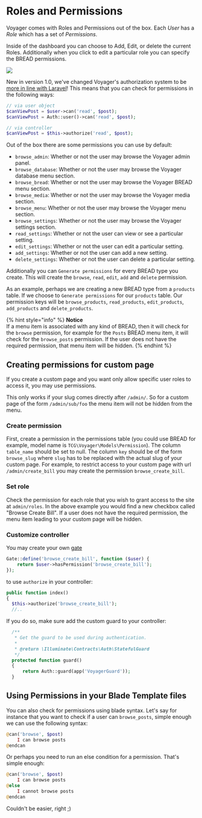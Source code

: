 # Roles and Permissions

Voyager comes with Roles and Permissions out of the box. Each _User_ has a _Role_ which has a set of _Permissions_.

Inside of the dashboard you can choose to Add, Edit, or delete the current Roles. Additionally when you click to edit a particular role you can specify the BREAD permissions.

![](../.gitbook/assets/role.png)

New in version 1.0, we've changed Voyager's authorization system to be [more in line with Laravel](https://laravel.com/docs/authorization#authorizing-actions-using-policies)! This means that you can check for permissions in the following ways:

```php
// via user object
$canViewPost = $user->can('read', $post);
$canViewPost = Auth::user()->can('read', $post);

// via controller
$canViewPost = $this->authorize('read', $post);
```

Out of the box there are some permissions you can use by default:

* `browse_admin`: Whether or not the user may browse the Voyager admin panel.
* `browse_database`: Whether or not the user may browse the Voyager database menu section.
* `browse_bread`: Whether or not the user may browse the Voyager BREAD menu section.
* `browse_media`: Whether or not the user may browse the Voyager media section.
* `browse_menu`: Whether or not the user may browse the Voyager menu section.
* `browse_settings`: Whether or not the user may browse the Voyager settings section.
* `read_settings`: Whether or not the user can view or see a particular setting.
* `edit_settings`: Whether or not the user can edit a particular setting.
* `add_settings`: Whether or not the user can add a new setting.
* `delete_settings`: Whether or not the user can delete a particular setting.

Additionally you can `Generate permissions` for every BREAD type you create. This will create the `browse`, `read`, `edit`, `add` and `delete` permission.

As an example, perhaps we are creating a new BREAD type from a `products` table. If we choose to `Generate permissions` for our `products` table. Our permission keys will be `browse_products`, `read_products`, `edit_products`, `add_products` and `delete_products`.

{% hint style="info" %}
**Notice**  
If a menu item is associated with any kind of BREAD, then it will check for the `browse` permission, for example for the `Posts` BREAD menu item, it will check for the `browse_posts` permission. If the user does not have the required permission, that menu item will be hidden.
{% endhint %}

## Creating permissions for custom page

If you create a custom page and you want only allow specific user roles to access it, you may use permissions.

This only works if your slug comes directly after `/admin/`. So for a custom page of the form `/admin/sub/foo` the menu item will not be hidden from  the menu.

### Create permission
First, create a permission in the permissions table (you could use BREAD for example, model name is `TCG\Voyager\Models\Permission`). The column `table_name` should be set to null. The column `key` should be of the form `browse_slug` where `slug` has to be replaced with  the actual slug of your custom page. For example, to restrict access to your custom page with url `/admin/create_bill` you may create the permission `browse_create_bill`.

### Set role
Check the permission for each role that you wish to grant access to the site at `admin/roles`. In the above example you would find a new checkbox called "Browse Create Bill". If a user does not have the required permission, the menu item leading to your custom page will be hidden.

### Customize controller
You may create your own [gate](https://laravel.com/docs/authorization#gates) 

```php
Gate::define('browse_create_bill', function ($user) {
    return $user->hasPermission('browse_create_bill');
});
```
    
to use `authorize` in your controller:

```php
public function index()
{
  $this->authorize('browse_create_bill');
  //..
```

If you do so, make sure add the custom guard to your controller:

```php
  /**
   * Get the guard to be used during authentication.
   *
   * @return \Illuminate\Contracts\Auth\StatefulGuard
   */
  protected function guard()
  {
      return Auth::guard(app('VoyagerGuard'));
  }
```



## Using Permissions in your Blade Template files

You can also check for permissions using blade syntax. Let's say for instance that you want to check if a user can `browse_posts`, simple enough we can use the following syntax:

```php
@can('browse', $post)
    I can browse posts
@endcan
```

Or perhaps you need to run an else condition for a permission. That's simple enough:

```php
@can('browse', $post)
    I can browse posts
@else
    I cannot browse posts
@endcan
```

Couldn't be easier, right ;\)

